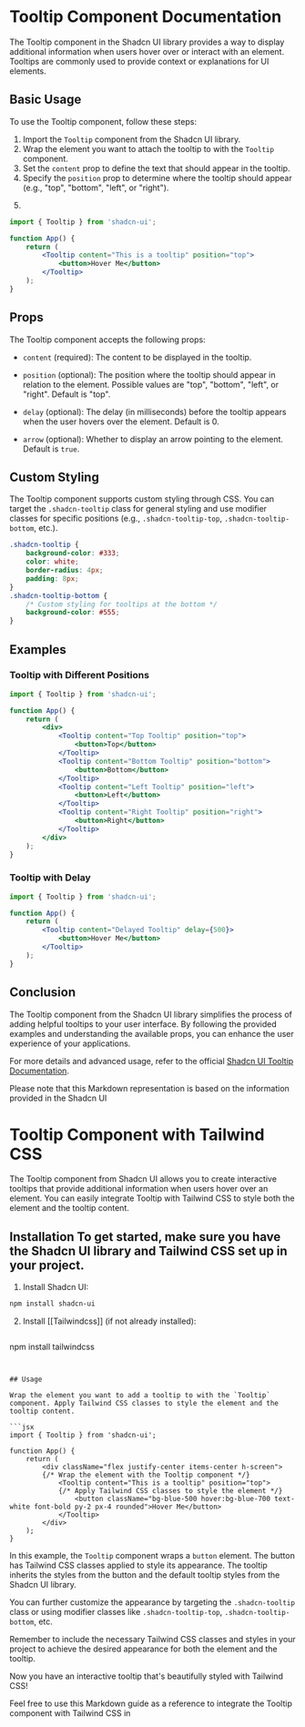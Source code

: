 # Tooltip Component Documentation  

The Tooltip component in the Shadcn UI library provides a way to display additional information when users hover over or interact with an element. Tooltips are commonly used to provide context or explanations for UI elements.  
## Basic Usage  
To use the Tooltip component, follow these steps:  

1. Import the `Tooltip` component from the Shadcn UI library.  
2. Wrap the element you want to attach the tooltip to with the `Tooltip` component.  
3. Set the `content` prop to define the text that should appear in the tooltip.  
4. Specify the `position` prop to determine where the tooltip should appear (e.g., "top", "bottom", "left", or "right"). 
5. ```
```jsx 
import { Tooltip } from 'shadcn-ui';  

function App() {   
	return (     
		<Tooltip content="This is a tooltip" position="top">       
			<button>Hover Me</button>     
		</Tooltip>   
	); 
}
```

## Props

The Tooltip component accepts the following props:

- `content` (required): The content to be displayed in the tooltip.
    
- `position` (optional): The position where the tooltip should appear in relation to the element. Possible values are "top", "bottom", "left", or "right". Default is "top".
    
- `delay` (optional): The delay (in milliseconds) before the tooltip appears when the user hovers over the element. Default is 0.
    
- `arrow` (optional): Whether to display an arrow pointing to the element. Default is `true`.
    

## Custom Styling

The Tooltip component supports custom styling through CSS. You can target the `.shadcn-tooltip` class for general styling and use modifier classes for specific positions (e.g., `.shadcn-tooltip-top`, `.shadcn-tooltip-bottom`, etc.).

```css
.shadcn-tooltip {   
	background-color: #333;   
	color: white;   
	border-radius: 4px;   
	padding: 8px; 
}  
.shadcn-tooltip-bottom {   
	/* Custom styling for tooltips at the bottom */   
	background-color: #555; 
}
```

## Examples

### Tooltip with Different Positions

```jsx
import { Tooltip } from 'shadcn-ui';  

function App() {   
	return (     
		<div>       
			<Tooltip content="Top Tooltip" position="top">         
				<button>Top</button>       
			</Tooltip>       
			<Tooltip content="Bottom Tooltip" position="bottom">         
				<button>Bottom</button>       
			</Tooltip>       
			<Tooltip content="Left Tooltip" position="left">         
				<button>Left</button>       
			</Tooltip>       
			<Tooltip content="Right Tooltip" position="right">         
				<button>Right</button>       
			</Tooltip>     
		</div>   
	); 
}
```

### Tooltip with Delay

```jsx
import { Tooltip } from 'shadcn-ui';  

function App() {   
	return (     
		<Tooltip content="Delayed Tooltip" delay={500}>       
			<button>Hover Me</button>     
		</Tooltip>   
	); 
}
```

## Conclusion

The Tooltip component from the Shadcn UI library simplifies the process of adding helpful tooltips to your user interface. By following the provided examples and understanding the available props, you can enhance the user experience of your applications.

For more details and advanced usage, refer to the official [Shadcn UI Tooltip Documentation](https://ui.shadcn.com/docs/components/tooltip).

Please note that this Markdown representation is based on the information provided in the Shadcn UI

# Tooltip Component with Tailwind CSS  

The Tooltip component from Shadcn UI allows you to create interactive tooltips that provide additional information when users hover over an element. You can easily integrate Tooltip with Tailwind CSS to style both the element and the tooltip content.  
## Installation  To get started, make sure you have the Shadcn UI library and Tailwind CSS set up in your project.  

1. Install Shadcn UI: 

```sh
npm install shadcn-ui
```

2. Install [[Tailwindcss]] (if not already installed):
    
    ```sh
npm install tailwindcss
```
    

## Usage

Wrap the element you want to add a tooltip to with the `Tooltip` component. Apply Tailwind CSS classes to style the element and the tooltip content.

```jsx
import { Tooltip } from 'shadcn-ui';  

function App() {   
	return (     
		<div className="flex justify-center items-center h-screen">
		{/* Wrap the element with the Tooltip component */}       
			<Tooltip content="This is a tooltip" position="top">         
			{/* Apply Tailwind CSS classes to style the element */}      
				<button className="bg-blue-500 hover:bg-blue-700 text-white font-bold py-2 px-4 rounded">Hover Me</button>       
			</Tooltip>     
		</div>   
	); 
}
```

In this example, the `Tooltip` component wraps a `button` element. The button has Tailwind CSS classes applied to style its appearance. The tooltip inherits the styles from the button and the default tooltip styles from the Shadcn UI library.

You can further customize the appearance by targeting the `.shadcn-tooltip` class or using modifier classes like `.shadcn-tooltip-top`, `.shadcn-tooltip-bottom`, etc.

Remember to include the necessary Tailwind CSS classes and styles in your project to achieve the desired appearance for both the element and the tooltip.

Now you have an interactive tooltip that's beautifully styled with Tailwind CSS!

Feel free to use this Markdown guide as a reference to integrate the Tooltip component with Tailwind CSS in